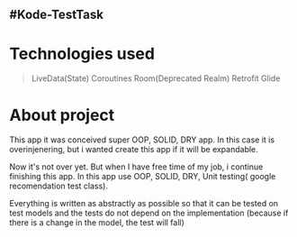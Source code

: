 #Kode-TestTask
------
# Technologies used
> LiveData(State)
> Coroutines
> Room(Deprecated Realm)
> Retrofit
> Glide

# About project
This app it was conceived super OOP, SOLID, DRY app.
In this case it is overinjenering, but i wanted create this app if it will be expandable.

Now it's not over yet. But when I have free time of my job, i continue finishing this app.
In this app use OOP, SOLID, DRY, Unit testing( google recomendation test class).

Everything is written as abstractly as possible so that it can be tested on test models and the tests do not depend on the implementation (because if there is a change in the model, the test will fall)
